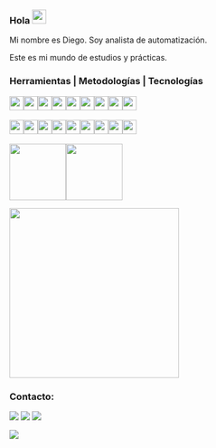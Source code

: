 ### Hola <img src="https://media.giphy.com/media/hvRJCLFzcasrR4ia7z/giphy.gif" width="25" height="25">
Mi nombre es Diego. Soy analista de automatización.

Este es mi mundo de estudios y prácticas.

### Herramientas | Metodologías | Tecnologías

<img src="https://cdn.jsdelivr.net/gh/devicons/devicon/icons/git/git-original.svg" width="25" height="25"/><img src="https://cdn.jsdelivr.net/gh/devicons/devicon/icons/github/github-original.svg" width="25" height="25"/><img src="https://cdn.jsdelivr.net/gh/devicons/devicon/icons/vscode/vscode-plain.svg" width="25" height="25"/><img src="https://cdn.jsdelivr.net/gh/devicons/devicon/icons/intellij/intellij-original.svg" width="25" height="25"/><img src="https://seeklogo.com/images/S/scrum-logo-B057CBD9B8-seeklogo.com.png" width="25" height="25"/><img src="https://cdn.jsdelivr.net/gh/devicons/devicon/icons/azure/azure-original.svg" width="25" height="25"/><img src="https://cdn.jsdelivr.net/gh/devicons/devicon/icons/python/python-original.svg" width="25" height="25"/><img src="https://cdn.jsdelivr.net/gh/devicons/devicon/icons/java/java-original.svg" width="25" height="25"/><img src="https://cdn.jsdelivr.net/gh/devicons/devicon/icons/javascript/javascript-original.svg" width="25" height="25"/>
<br>
<br>
<img src="https://cdn.jsdelivr.net/gh/devicons/devicon/icons/mysql/mysql-original.svg" width="25" height="25"/><img src="https://cdn.jsdelivr.net/gh/devicons/devicon/icons/oracle/oracle-original.svg" width="25" height="25"/><img src="https://cdn.jsdelivr.net/gh/devicons/devicon/icons/postgresql/postgresql-original.svg" width="25" height="25"/><img src="https://cdn.jsdelivr.net/gh/devicons/devicon/icons/microsoftsqlserver/microsoftsqlserver-plain.svg" width="25" height="25"/><img src="https://cdn.jsdelivr.net/gh/devicons/devicon/icons/jenkins/jenkins-original.svg" width="25" height="25"/><img src="https://cdn.jsdelivr.net/gh/devicons/devicon/icons/html5/html5-original.svg" width="25" height="25"/><img src="https://cdn.jsdelivr.net/gh/devicons/devicon/icons/css3/css3-original.svg" width="25" height="25"/><img src="https://cdn.jsdelivr.net/gh/devicons/devicon/icons/cucumber/cucumber-plain.svg" width="25" height="25"/><img src="https://rest-assured.io/img/logo-transparent.png" width="25" height="25"/>
<br>
<br>
<img src="https://serenity-bdd.info/wp-content/uploads/elementor/thumbs/serenity-bdd-pac9onzlqv9ebi90cpg4zsqnp28x4trd1adftgkwbq.png" width="100"/><img src="https://cdn.cdnlogo.com/logos/s/58/sonarqube.svg" width="100"/>
<br>
<div>
<a href="https://github.com/crmallmann">
<img width="300" src="https://github-readme-stats.vercel.app/api/top-langs/?username=DiegoPinzon20&layout=compact"/>
</a>
</div>

### Contacto:

<div>
<a href="https://www.linkedin.com/in/dapq/" target="_blank"><img src="https://img.shields.io/badge/-LinkedIn-%230077B5?style=for-the-badge&logo=linkedin&logoColor=white" target="_blank"></a>   
<a href = "mailto:diegopip62@gmail.com"><img src="https://img.shields.io/badge/Gmail-D14836?style=for-the-badge&logo=gmail&logoColor=white" target="_blank"></a>
<a href = "http://www.instagram.com/dandpzn"><img src="https://img.shields.io/badge/Instagram-%23E4405F.svg?style=for-the-badge&logo=Instagram&logoColor=white" target="_blank"></a>
</div>

<p align="left">
  <img src="https://capsule-render.vercel.app/api?type=waving&color=gradient&height=60&section=footer"/>
</p>